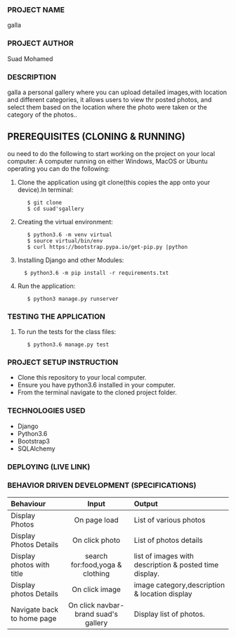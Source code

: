 ### PROJECT NAME
galla
### PROJECT AUTHOR
Suad Mohamed 
### DESCRIPTION
galla a personal gallery where you can upload  detailed images,with location and different categories,
it allows users to view thr posted photos, and select them based on the location where the photo were taken or the category of the photos..
## PREREQUISITES (CLONING & RUNNING)
ou need to do the following to start working on the project on your local computer:
A computer running on either Windows, MacOS or Ubuntu operating you can do the following:

1. Clone the application using git clone(this copies the app onto your device).In terminal:

          $ git clone
          $ cd suad'sgallery

2. Creating the virtual environment:  

          $ python3.6 -m venv virtual
          $ source virtual/bin/env
          $ curl https://bootstrap.pypa.io/get-pip.py |python
3. Installing Django and other Modules:

         $ python3.6 -m pip install -r requirements.txt

4. Run the application:

          $ python3 manage.py runserver

### TESTING THE APPLICATION
1. To run the tests for the class files:

          $ python3.6 manage.py test 

### PROJECT SETUP INSTRUCTION   
- Clone this repository to your local computer.
- Ensure you have python3.6 installed in your computer.       
- From the terminal navigate to the cloned project folder.
### TECHNOLOGIES USED
* Django
* Python3.6
* Bootstrap3
* SQLAlchemy
### DEPLOYING (LIVE LINK)

### BEHAVIOR DRIVEN DEVELOPMENT (SPECIFICATIONS)
| Behaviour |  Input | Output |
| :---------------- | :---------------: | :------------------ |
| Display Photos | On page load | List of various photos  |
| Display Photos Details | On click photo | List of photos details 
| Display photos with title| search for:food,yoga & clothing |  list of images with description & posted time display.
| Display photos Details | On click image |image category,description & location display
| Navigate back to home page | On click navbar-brand suad's gallery| Display list of photos.   |                       |   